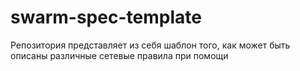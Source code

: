 # swarm-spec-template

Репозитория представляет из себя шаблон того, как может быть описаны различные сетевые правила при помощи
